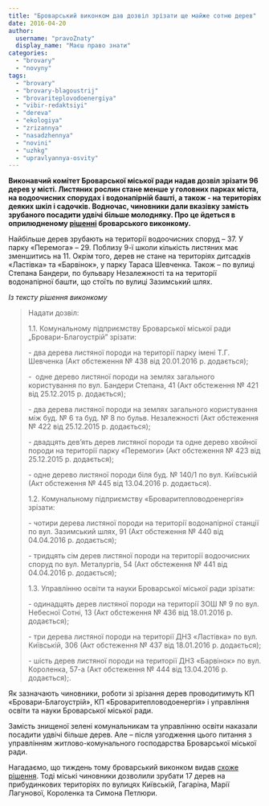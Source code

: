 ```yaml
---
title: "Броварський виконком дав дозвіл зрізати ще майже сотню дерев"
date: 2016-04-20
author: 
  username: "pravoZnaty"
  display_name: "Маєш право знати"
categories: 
  - "brovary"
  - "novyny"
tags: 
  - "brovary"
  - "brovary-blagoustrij"
  - "brovariteplovodoenergiya"
  - "vibir-redaktsiyi"
  - "dereva"
  - "ekologiya"
  - "zrizannya"
  - "nasadzhennya"
  - "novini"
  - "uzhkg"
  - "upravlyannya-osvity"
---
```


**Виконавчий комітет Броварської міської ради надав дозвіл зрізати 96 дерев у місті. Листяних рослин стане менше у головних парках міста, на водоочисних спорудах і водонапірній башті, а також - на територіях деяких шкіл і садочків. Водночас, чиновники дали вказівку замість зрубаного посадити удвічі більше молодняку. Про це йдеться в оприлюдненому [рішенні](http://docs.brovary.org/p35746/19.04.2016/243) броварського виконкому.**

Найбільше дерев зрубають на території водоочисних споруд – 37. У парку «Перемога» – 29. Поблизу 9-ї школи кількість листяних має зменшитись на 11. Окрім того, дерев не стане на територіях дитсадків «Ластівка» та «Барвінок», у парку Тараса Шевченка. Також – по вулиці Степана Бандери, по бульвару Незалежності та на території водонапірної башти, що стоїть по вулиці Зазимський шлях.

_Із тексту рішення виконкому_

> Надати дозвіл:
> 
> 1.1. Комунальному підприємству Броварської міської ради „Бровари-Благоустрій” зрізати:
> 
> \- два дерева листяної породи на території парку імені Т.Г. Шевченка (Акт обстеження № 438 від 20.01.2016 р. додається);
> 
> \-  одне дерево листяної породи на землях загального користування по вул. Бандери Степана, 41 (Акт обстеження № 421 від 25.12.2015 р. додається);
> 
> \- два дерева листяної породи на землях загального користування між буд. № 6 та буд. № 8 по бульв. Незалежності (Акт обстеження № 422 від 25.12.2015 р. додається);
> 
> \- двадцять дев’ять дерев листяної породи та одне дерево хвойної породи на території парку «Перемоги» (Акт обстеження № 423 від 25.12.2015 р. додається);
> 
> \- одне дерево листяної породи біля буд. № 140/1 по вул. Київській (Акт обстеження № 445 від 13.04.2016 р. додається).
> 
> 1.2. Комунальному підприємству «Броваритепловодоенергія» зрізати:
> 
> \- чотири дерева листяної породи на території водонапірної станції по вул. Зазимський шлях, 91 (Акт обстеження № 440 від 04.04.2016 р. додається);
> 
> \- тридцять сім дерев листяної породи на території водоочисних споруд по вул. Металургів, 54 (Акт обстеження № 441 від 04.04.2016 р. додається);
> 
> 1.3. Управлінню освіти та науки Броварської міської ради зрізати:
> 
> \- одинадцять дерев листяної породи на території ЗОШ № 9 по вул. Небесної Сотні, 13 (Акт обстеження № 436 від 18.01.2016 р. додається);
> 
> \- три дерева листяної породи на території ДНЗ «Ластівка» по вул. Київській, 306 (Акт обстеження № 437 від 18.01.2016 р. додається);
> 
> \- шість дерев листяної породи на території ДНЗ «Барвінок» по вул. Короленка, 57-а (Акт обстеження № 444 від 13.04.2016 р. додається);.

Як зазначають чиновники, роботи зі зрізання дерев проводитимуть КП «Бровари-Благоустрій», КП «Броваритепловодоенергія» і управління освіти та науки Броварської міської ради.

Замість знищеної зелені комунальникам та управлінню освіти наказали посадити удвічі більше дерев. Але – після узгодження цього питання з управлінням житлово-комунального господарства Броварської міської ради.

Нагадаємо, що тиждень тому броварський виконком видав [схоже рішення](https://mpz.brovary.org/u-brovarah-zrubayut-shhe-17-derev-posadyty-obitsyayut-udvichi-bilshe/). Тоді міські чиновники дозволили зрубати 17 дерев на прибудинкових територіях по вулицях Київській, Гагаріна, Марії Лагунової, Короленка та Симона Петлюри.
